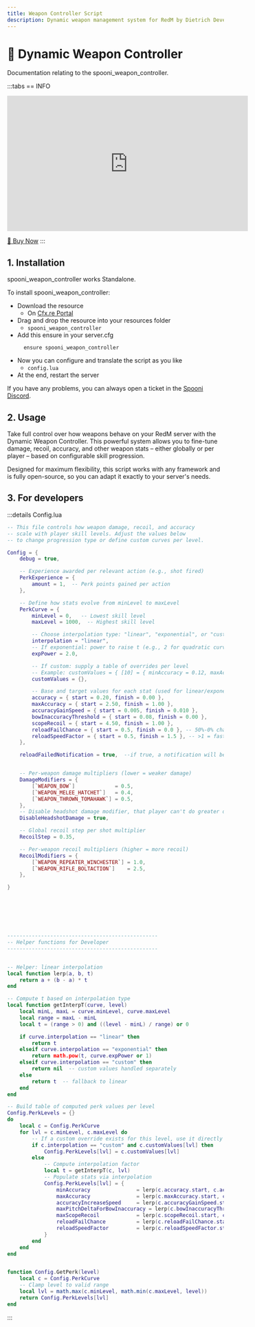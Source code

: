 ```yaml
---
title: Weapon Controller Script
description: Dynamic weapon management system for RedM by Dietrich Development. Control weapon behavior, damage, and configurations for your Red Dead Redemption 2 roleplay server.
---
```


# 🔫 Dynamic Weapon Controller
Documentation relating to the spooni_weapon_controller.

:::tabs
== INFO
<iframe width="560" height="315" src="https://dunb17ur4ymx4.cloudfront.net/packages/images/2461b380c35cc8a6248758887af39481d98fe228.png" frameborder="0" allow="accelerometer; autoplay; clipboard-write; encrypted-media; gyroscope; picture-in-picture; web-share" referrerpolicy="strict-origin-when-cross-origin" allowfullscreen></iframe>

<a href="https://tebex.dietrich-development.com//package/6923352?basket=cmw12v-844c3a494a9770e1d59e3b7f3874fcf8082974c4" class="button-buy">🛒 Buy Now</a>
:::

## 1. Installation
spooni_weapon_controller works Standalone.

To install spooni_weapon_controller:
- Download the resource
  - On [Cfx.re Portal](https://portal.cfx.re/)
- Drag and drop the resource into your resources folder
  - `spooni_weapon_controller`
- Add this ensure in your server.cfg
  ```
    ensure spooni_weapon_controller
  ```
- Now you can configure and translate the script as you like
  - `config.lua`
- At the end, restart the server

If you have any problems, you can always open a ticket in the [Spooni Discord](https://discord.gg/spooni).

## 2. Usage
Take full control over how weapons behave on your RedM server with the Dynamic Weapon Controller. This powerful system allows you to fine-tune damage, recoil, accuracy, and other weapon stats – either globally or per player – based on configurable skill progression.

Designed for maximum flexibility, this script works with any framework and is fully open-source, so you can adapt it exactly to your server's needs.

## 3. For developers

:::details Config.lua
```lua
-- This file controls how weapon damage, recoil, and accuracy
-- scale with player skill levels. Adjust the values below
-- to change progression type or define custom curves per level.

Config = {
    debug = true,

    -- Experience awarded per relevant action (e.g., shot fired)
    PerkExperience = {
        amount = 1,  -- Perk points gained per action
    },

    -- Define how stats evolve from minLevel to maxLevel
    PerkCurve = {
        minLevel = 0,   -- Lowest skill level
        maxLevel = 1000,  -- Highest skill level

        -- Choose interpolation type: "linear", "exponential", or "custom"
        interpolation = "linear",
        -- If exponential: power to raise t (e.g., 2 for quadratic curve)
        expPower = 2.0,

        -- If custom: supply a table of overrides per level
        -- Example: customValues = { [10] = { minAccuracy = 0.12, maxAccuracy = 2.0, ... }, ... }
        customValues = {},

        -- Base and target values for each stat (used for linear/exponential)
        accuracy = { start = 0.20, finish = 0.00 },
        maxAccuracy = { start = 2.50, finish = 1.00 },
        accuracyGainSpeed = { start = 0.005, finish = 0.010 },
        bowInaccuracyThreshold = { start = 0.08, finish = 0.00 },
        scopeRecoil = { start = 4.50, finish = 1.00 },
        reloadFailChance = { start = 0.5, finish = 0.0 }, -- 50%-0% chance to fail reload
        reloadSpeedFactor = { start = 0.5, finish = 1.5 }, -- >1 = faster, <1 = slower --time for disabling firing after reload !NOT DELAYING ANIMATION!
    },

    reloadFailedNotification = true,  --if true, a notification will be shown when reload fails


    -- Per-weapon damage multipliers (lower = weaker damage)
    DamageModifiers = {
        [`WEAPON_BOW`]             = 0.5,
        [`WEAPON_MELEE_HATCHET`]   = 0.4,
        [`WEAPON_THROWN_TOMAHAWK`] = 0.5,
    },
    -- Disable headshot damage modifier, that player can't do greater damage with headshot
    DisableHeadshotDamage = true,

    -- Global recoil step per shot multiplier
    RecoilStep = 0.35,

    -- Per-weapon recoil multipliers (higher = more recoil)
    RecoilModifiers = {
        [`WEAPON_REPEATER_WINCHESTER`] = 1.0,
        [`WEAPON_RIFLE_BOLTACTION`]    = 2.5,
    },

}







-------------------------------------------------
-- Helper functions for Developer
-------------------------------------------------


-- Helper: linear interpolation
local function lerp(a, b, t)
    return a + (b - a) * t
end

-- Compute t based on interpolation type
local function getInterpT(curve, level)
    local minL, maxL = curve.minLevel, curve.maxLevel
    local range = maxL - minL
    local t = (range > 0) and ((level - minL) / range) or 0

    if curve.interpolation == "linear" then
        return t
    elseif curve.interpolation == "exponential" then
        return math.pow(t, curve.expPower or 1)
    elseif curve.interpolation == "custom" then
        return nil  -- custom values handled separately
    else
        return t  -- fallback to linear
    end
end

-- Build table of computed perk values per level
Config.PerkLevels = {}
do
    local c = Config.PerkCurve
    for lvl = c.minLevel, c.maxLevel do
        -- If a custom override exists for this level, use it directly
        if c.interpolation == "custom" and c.customValues[lvl] then
            Config.PerkLevels[lvl] = c.customValues[lvl]
        else
            -- Compute interpolation factor
            local t = getInterpT(c, lvl)
            -- Populate stats via interpolation
            Config.PerkLevels[lvl] = {
                minAccuracy               = lerp(c.accuracy.start, c.accuracy.finish, t),
                maxAccuracy               = lerp(c.maxAccuracy.start, c.maxAccuracy.finish, t),
                accuracyIncreaseSpeed     = lerp(c.accuracyGainSpeed.start, c.accuracyGainSpeed.finish, t),
                maxPitchDeltaForBowInaccuracy = lerp(c.bowInaccuracyThreshold.start, c.bowInaccuracyThreshold.finish, t),
                maxScopeRecoil            = lerp(c.scopeRecoil.start, c.scopeRecoil.finish, t),
                reloadFailChance          = lerp(c.reloadFailChance.start, c.reloadFailChance.finish, t),
                reloadSpeedFactor         = lerp(c.reloadSpeedFactor.start, c.reloadSpeedFactor.finish, t),
            }
        end
    end
end


function Config.GetPerk(level)
    local c = Config.PerkCurve
    -- Clamp level to valid range
    local lvl = math.max(c.minLevel, math.min(c.maxLevel, level))
    return Config.PerkLevels[lvl]
end
```
:::